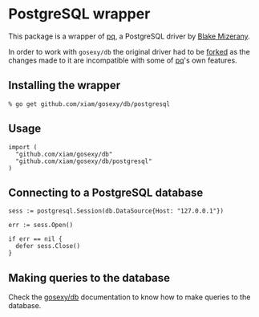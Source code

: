 # PostgreSQL wrapper

This package is a wrapper of [pq](https://github.com/bmizerany/pq), a PostgreSQL driver
by [Blake Mizerany](http://blakemizerany.com).

In order to work with ``gosexy/db`` the original driver had to be
[forked][1] as the changes made to it are incompatible with some of [pq][1]'s
own features.

## Installing the wrapper

    % go get github.com/xiam/gosexy/db/postgresql

## Usage

    import (
      "github.com/xiam/gosexy/db"
      "github.com/xiam/gosexy/db/postgresql"
    )

## Connecting to a PostgreSQL database

    sess := postgresql.Session(db.DataSource{Host: "127.0.0.1"})

    err := sess.Open()

    if err == nil {
      defer sess.Close()
    }

## Making queries to the database

Check the [gosexy/db](/db) documentation to know how to make queries to the database.

[1]: https://github.com/xiam/gopostgresql
